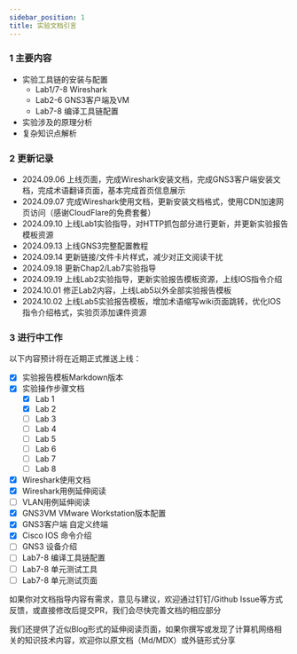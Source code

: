 ```yaml
---
sidebar_position: 1
title: 实验文档引言
---
```


### 1 主要内容

* 实验工具链的安装与配置
  * Lab1/7-8 Wireshark
  * Lab2-6 GNS3客户端及VM
  * Lab7-8 编译工具链配置
* 实验涉及的原理分析
* 复杂知识点解析

### 2 更新记录
* 2024.09.06 上线页面，完成Wireshark安装文档，完成GNS3客户端安装文档，完成术语翻译页面，基本完成首页信息展示
* 2024.09.07 完成Wireshark使用文档，更新安装文档格式，使用CDN加速网页访问（感谢CloudFlare的免费套餐）
* 2024.09.10 上线Lab1实验指导，对HTTP抓包部分进行更新，并更新实验报告模板资源
* 2024.09.13 上线GNS3完整配置教程
* 2024.09.14 更新链接/文件卡片样式，减少对正文阅读干扰
* 2024.09.18 更新Chap2/Lab7实验指导
* 2024.09.19 上线Lab2实验指导，更新实验报告模板资源，上线IOS指令介绍
* 2024.10.01 修正Lab2内容，上线Lab5以外全部实验报告模板
* 2024.10.02 上线Lab5实验报告模板，增加术语缩写wiki页面跳转，优化IOS指令介绍格式，实验页添加课件资源

### 3 进行中工作
以下内容预计将在近期正式推送上线：
- [x] 实验报告模板Markdown版本
- [x] 实验操作步骤文档
  - [x] Lab 1
  - [x] Lab 2
  - [ ] Lab 3
  - [ ] Lab 4
  - [ ] Lab 5
  - [ ] Lab 6
  - [ ] Lab 7
  - [ ] Lab 8
- [x] Wireshark使用文档
- [x] Wireshark用例延伸阅读
- [ ] VLAN用例延伸阅读
- [x] GNS3VM VMware Workstation版本配置
- [x] GNS3客户端 自定义终端
- [x] Cisco IOS 命令介绍
- [ ] GNS3 设备介绍
- [ ] Lab7-8 编译工具链配置
- [ ] Lab7-8 单元测试工具
- [ ] Lab7-8 单元测试页面

如果你对文档指导内容有需求，意见与建议，欢迎通过钉钉/Github Issue等方式反馈，或直接修改后提交PR，我们会尽快完善文档的相应部分

我们还提供了近似Blog形式的延伸阅读页面，如果你撰写或发现了计算机网络相关的知识技术内容，欢迎你以原文档（Md/MDX）或外链形式分享